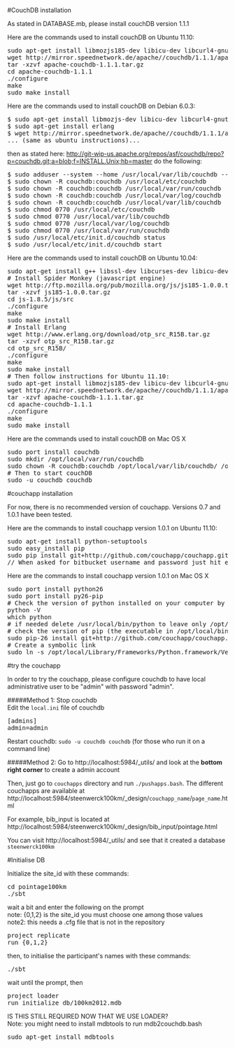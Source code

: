 #CouchDB installation

As stated in DATABASE.mb, please install couchDB version 1.1.1

Here are the commands used to install couchDB on Ubuntu 11.10:
<pre>
sudo apt-get install libmozjs185-dev libicu-dev libcurl4-gnutls-dev erlang 
wget http://mirror.speednetwork.de/apache//couchdb/1.1.1/apache-couchdb-1.1.1.tar.gz
tar -xzvf apache-couchdb-1.1.1.tar.gz
cd apache-couchdb-1.1.1
./configure
make
sudo make install
</pre>


Here are the commands used to install couchDB on Debian 6.0.3:
<pre>
$ sudo apt-get install libmozjs-dev libicu-dev libcurl4-gnutls-dev
$ sudo apt-get install erlang
$ wget http://mirror.speednetwork.de/apache//couchdb/1.1.1/apache-couchdb-1.1.1.tar.gz
... (same as ubuntu instructions)...
</pre>

then as stated here:
   http://git-wip-us.apache.org/repos/asf/couchdb/repo?p=couchdb.git;a=blob;f=INSTALL.Unix;hb=master
do the following:

<pre>
$ sudo adduser --system --home /usr/local/var/lib/couchdb --no-create-home --shell /bin/bash --group --gecos "CouchDB Administrator" couchdb
$ sudo chown -R couchdb:couchdb /usr/local/etc/couchdb
$ sudo chown -R couchdb:couchdb /usr/local/var/run/couchdb
$ sudo chown -R couchdb:couchdb /usr/local/var/log/couchdb
$ sudo chown -R couchdb:couchdb /usr/local/var/lib/couchdb
$ sudo chmod 0770 /usr/local/etc/couchdb
$ sudo chmod 0770 /usr/local/var/lib/couchdb
$ sudo chmod 0770 /usr/local/var/log/couchdb
$ sudo chmod 0770 /usr/local/var/run/couchdb
$ sudo /usr/local/etc/init.d/couchdb status
$ sudo /usr/local/etc/init.d/couchdb start
</pre>


Here are the commands used to install couchDB on Ubuntu 10.04:
<pre>
sudo apt-get install g++ libssl-dev libcurses-dev libicu-dev libcurl4-gnutls-dev
# Install Spider Monkey (javascript engine)
wget http://ftp.mozilla.org/pub/mozilla.org/js/js185-1.0.0.tar.gz
tar -xzvf js185-1.0.0.tar.gz
cd js-1.8.5/js/src
./configure
make
sudo make install
# Install Erlang
wget http://www.erlang.org/download/otp_src_R15B.tar.gz
tar -xzvf otp_src_R15B.tar.gz
cd otp_src_R15B/
./configure
make
sudo make install
# Then follow instructions for Ubuntu 11.10:
sudo apt-get install libmozjs185-dev libicu-dev libcurl4-gnutls-dev erlang
wget http://mirror.speednetwork.de/apache//couchdb/1.1.1/apache-couchdb-1.1.1.tar.gz
tar -xzvf apache-couchdb-1.1.1.tar.gz
cd apache-couchdb-1.1.1
./configure
make
sudo make install
</pre>

Here are the commands used to install couchDB on Mac OS X
<pre>
sudo port install couchdb
sudo mkdir /opt/local/var/run/couchdb
sudo chown -R couchdb:couchdb /opt/local/var/lib/couchdb/ /opt/local/var/log/couchdb/ /opt/local/etc/couchdb/ /opt/local/var/run/couchdb/
# Then to start couchDB
sudo -u couchdb couchdb
</pre>

#couchapp installation

For now, there is no recommended version of couchapp. Versions 0.7 and 1.0.1 have been tested.

Here are the commands to install couchapp version 1.0.1 on Ubuntu 11.10:
<pre>
sudo apt-get install python-setuptools
sudo easy_install pip
sudo pip install git+http://github.com/couchapp/couchapp.git@1.0.1#egg=Couchapp
// When asked for bitbucket username and password just hit enter
</pre>

Here are the commands to install couchapp version 1.0.1 on Mac OS X
<pre>
sudo port install python26
sudo port install py26-pip
# Check the version of python installed on your computer by running
python -V
which python
# if needed delete /usr/local/bin/python to leave only /opt/local/bin/python
# check the version of pip (the executable in /opt/local/bin is suffixed by the version number)
sudo pip-26 install git+http://github.com/couchapp/couchapp.git@1.0.1#egg=Couchapp
# Create a symbolic link
sudo ln -s /opt/local/Library/Frameworks/Python.framework/Versions/2.6/bin/couchapp /opt/local/bin/couchapp
</pre>

#try the couchapp

In order to try the couchapp, please configure couchdb to have local administrative user to be "admin" with password "admin".  

#####Method 1:
Stop couchdb  
Edit the `local.ini` file of couchdb
<pre>
[admins]
admin=admin
</pre>
Restart couchdb: `sudo -u couchdb couchdb` (for those who run it on a command line)

#####Method 2:
Go to http://localhost:5984/_utils/ and look at the **bottom right corner** to create a admin account 

Then, just go to `couchapps` directory and run `./pushapps.bash`. The different couchapps are available at http://localhost:5984/steenwerck100km/_design/`couchapp_name`/`page_name`.html

For example, bib_input is located at http://localhost:5984/steenwerck100km/_design/bib_input/pointage.html

You can visit http://localhost:5984/_utils/ and see that it created a database `steenwerck100km`

#Initialise DB

Initialize the site_id with these commands:
<pre>
cd pointage100km
./sbt
</pre>

wait a bit and enter the following on the prompt  
note: {0,1,2} is the site_id you must choose one among those values  
note2: this needs a .cfg file that is not in the repository
<pre>
project replicate
run {0,1,2}
</pre>

then, to initialise the participant's names with these commands:

<pre>
./sbt
</pre>

wait until the prompt, then

<pre>
project loader
run initialize_db/100km2012.mdb
</pre>


IS THIS STILL REQUIRED NOW THAT WE USE LOADER?  
Note: you might need to install mdbtools to run mdb2couchdb.bash
<pre>
sudo apt-get install mdbtools
</pre>
